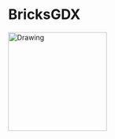 # BricksGDX
<img src="https://raw.githubusercontent.com/salvadordeveloper/BricksGDX/master/img/image1.png" alt="Drawing" style="width: 200px; height:200px"/>

